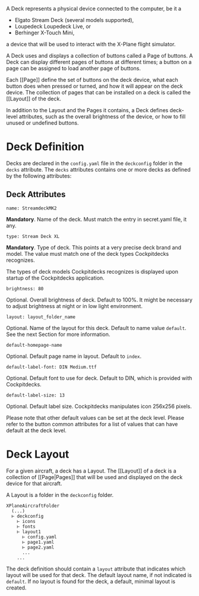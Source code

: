 A Deck represents a physical device connected to the computer, be it a

- Elgato Stream Deck (several models supported),
- Loupedeck Loupedeck Live, or
- Berhinger X-Touch Mini,

a device that will be used to interact with the X-Plane flight simulator.

A Deck uses and displays a collection of buttons called a Page of buttons. A Deck can display different pages of buttons at different times; a button on a page can be assigned to load another page of buttons.

Each [[Page]]  define the set of buttons on the deck device, what each button does when pressed or turned, and how it will appear on the deck device. The collection of pages that can be installed on a deck is called the [[Layout]] of the deck.

In addition to the Layout and the Pages it contains, a Deck defines deck-level attributes, such as the overall brightness of the device, or how to fill unused or undefined buttons.

# Deck Definition

Decks are declared in the `config.yaml` file in the `deckconfig` folder in the `decks` attribute. The `decks` attributes contains one or more decks as defined by the following attributes:

## Deck Attributes

`name: StreamdeckMK2`

**Mandatory**. Name of the deck. Must match the entry in secret.yaml file, it any.

`type: Stream Deck XL`

**Mandatory**. Type of deck. This points at a very precise deck brand and model. The value must match one of the deck types Cockpitdecks recognizes.

The types of deck models Cockpitdecks recognizes is displayed upon startup of the Cockpitdecks application.

`brightness: 80`

Optional. Overall brightness of deck. Default to 100%. It might be necessary to adjust brightness at night or in low light environment.

`layout: layout_folder_name`

Optional. Name of the layout for this deck. Default to name value `default`. See the next Section for more information.

`default-homepage-name`

Optional. Default page name in layout. Default to `index`.

`default-label-font: DIN Medium.ttf`

Optional. Default font to use for deck. Default to DIN, which is provided with Cockpitdecks.

`default-label-size: 13`

Optional. Default label size. Cockpitdecks manipulates icon 256x256 pixels.

Please note that other default values can be set at the deck level. Please refer to the button common attributes for a list of values that can have default at the deck level.

# Deck Layout

For a given aircraft, a deck has a Layout. The [[Layout]] of a deck is a collection of [[Page|Pages]] that will be used and displayed on the deck device for that aircraft.

A Layout is a folder in the `deckconfig` folder.

```
XPlaneAircraftFolder
  (...)
  ⊢ deckconfig
    ⊢ icons
    ⊢ fonts
    ⊢ layout1
      ⊢ config.yaml
      ⊢ page1.yaml
      ⊢ page2.yaml
      ...
    ...
```

The deck definition should contain a `layout` attribute that indicates which layout will be used for that deck. The default layout name, if not indicated is `default`. If no layout is found for the deck, a default, minimal layout is created.
